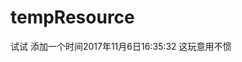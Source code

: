 # tempResource
试试 
添加一个时间2017年11月6日16:35:32
这玩意用不惯
<script>
	alert("haha");
</script>
<script>
	alert("hehe");
</script>